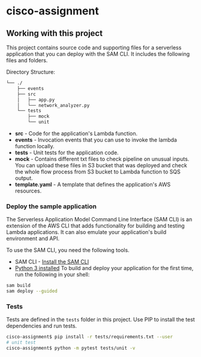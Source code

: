 # cisco-assignment

## Working with this project

This project contains source code and supporting files for a serverless application that you can deploy with the SAM CLI. It includes the following files and folders.

Directory Structure:

```bash
└── ./
    ├── events
    ├── src
    │   ├── app.py
    │   └── network_analyzer.py
    └── tests
        ├── mock
        └── unit
```

- **src** - Code for the application's Lambda function.
- **events** - Invocation events that you can use to invoke the lambda function locally.
- **tests** - Unit tests for the application code.
- **mock** - Contains different txt files to check pipeline on unusual inputs. You can upload these files in S3 bucket that was deployed and check the whole flow process from S3 bucket to Lambda function to SQS output.
- **template.yaml** - A template that defines the application's AWS resources.

### Deploy the sample application

The Serverless Application Model Command Line Interface (SAM CLI) is an extension of the AWS CLI that adds functionality for building and testing Lambda applications. It can also emulate your application's build environment and API.

To use the SAM CLI, you need the following tools.

- SAM CLI - [Install the SAM CLI](https://docs.aws.amazon.com/serverless-application-model/latest/developerguide/serverless-sam-cli-install.html)
- [Python 3 installed](https://www.python.org/downloads/)
To build and deploy your application for the first time, run the following in your shell:

```bash
sam build
sam deploy --guided
```

### Tests

Tests are defined in the `tests` folder in this project. Use PIP to install the test dependencies and run tests.

```bash
cisco-assignment$ pip install -r tests/requirements.txt --user
# unit test
cisco-assignment$ python -m pytest tests/unit -v
```
